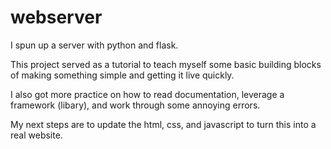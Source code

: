 # webserver

I spun up a server with python and flask.

This project served as a tutorial to teach myself some basic building blocks of making something simple and getting it live quickly.

I also got more practice on how to read documentation, leverage a framework (libary), and work through some annoying errors.

My next steps are to update the html, css, and javascript to turn this into a real website.

